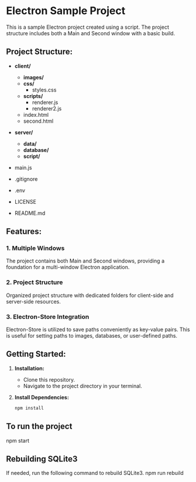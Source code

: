 # Electron Sample Project

This is a sample Electron project created using a script. The project structure includes both a Main and Second window with a basic build.

## Project Structure:

- **client/**
  - **images/**
  - **css/**
    - styles.css
  - **scripts/**
    - renderer.js
    - renderer2.js
  - index.html
  - second.html

- **server/**
  - **data/**
  - **database/**
  - **script/**

- main.js
- .gitignore
- .env
- LICENSE
- README.md

## Features:

### 1. Multiple Windows
The project contains both Main and Second windows, providing a foundation for a multi-window Electron application.

### 2. Project Structure
Organized project structure with dedicated folders for client-side and server-side resources.

### 3. Electron-Store Integration
Electron-Store is utilized to save paths conveniently as key-value pairs. This is useful for setting paths to images, databases, or user-defined paths.

## Getting Started:

1. **Installation:**
   - Clone this repository.
   - Navigate to the project directory in your terminal.

2. **Install Dependencies:**
   ```bash
   npm install

## To run the project 
npm start

## Rebuilding SQLite3
If needed, run the following command to rebuild SQLite3.
npm run rebuild
